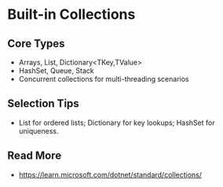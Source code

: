 # Built-in Collections

## Core Types
- Arrays, List<T>, Dictionary<TKey,TValue>
- HashSet<T>, Queue<T>, Stack<T>
- Concurrent collections for multi-threading scenarios

## Selection Tips
- List for ordered lists; Dictionary for key lookups; HashSet for uniqueness.

## Read More
- https://learn.microsoft.com/dotnet/standard/collections/
